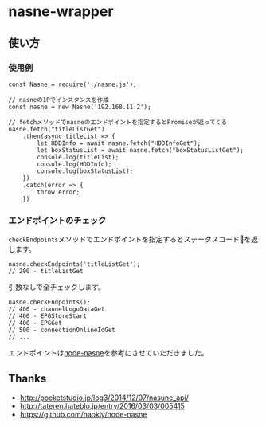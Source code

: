 # nasne-wrapper

## 使い方

### 使用例

```
const Nasne = require('./nasne.js');

// nasneのIPでインスタンスを作成
const nasne = new Nasne('192.168.11.2');

// fetchメソッドでnasneのエンドポイントを指定するとPromiseが返ってくる
nasne.fetch("titleListGet")
    .then(async titleList => {
        let HDDInfo = await nasne.fetch("HDDInfoGet");
        let boxStatusList = await nasne.fetch("boxStatusListGet");
        console.log(titleList);
        console.log(HDDInfo);
        console.log(boxStatusList);
    })
    .catch(error => {
        throw error;
    })
```

### エンドポイントのチェック

`checkEndpoints`メソッドでエンドポイントを指定するとステータスコードを返します。
```
nasne.checkEndpoints('titleListGet');
// 200 - titleListGet
```

引数なしで全チェックします。
```
nasne.checkEndpoints();
// 400 - channelLogoDataGet
// 400 - EPGStoreStart
// 400 - EPGGet
// 500 - connectionOnlineIdGet
// ...
```

エンドポイントは[node-nasne](https://github.com/naokiy/node-nasne)を参考にさせていただきました。

## Thanks
- http://pocketstudio.jp/log3/2014/12/07/nasune_api/
- http://tateren.hateblo.jp/entry/2016/03/03/005415
- https://github.com/naokiy/node-nasne